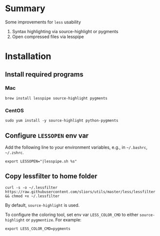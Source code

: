 # Summary

Some improvements for `less` usability
1. Syntax highlighting via source-highlight or pygments
1. Open compressed files via lesspipe

# Installation

## Install required programs

### Mac

```shell
brew install lesspipe source-highlight pygments
```

### CentOS

```shell
sudo yum install -y source-highlight python-pygments
```

## Configure `LESSOPEN` env var

Add the following line to your environment variables, e.g., in `~/.bashrc`, `~/.zshrc`.

```shell
export LESSOPEN="|lesspipe.sh %s"
```

## Copy lessfilter to home folder

```shell
curl -s -o ~/.lessfilter https://raw.githubusercontent.com/sliors/utils/master/less/lessfilter && chmod +x ~/.lessfilter
```

By default, `source-highlight` is used.

To configure the coloring tool, set env var `LESS_COLOR_CMD` to either `source-highlight` or `pygmentize`. For example:

```shell
export LESS_COLOR_CMD=pygments
```
